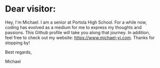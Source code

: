 # **Dear visitor:**

Hey, I'm Michael. I am a senior at Portola High School. For a while now, coding has evolved as a medium for me to express my thoughts and passions. This Github profile will take you along that journey. In addition, feel free to check out my website: https://www.michael-yi.com. Thanks for stopping by!

Best regards,

Michael
